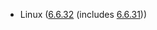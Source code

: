 - Linux ([6.6.32](https://lwn.net/Articles/975075) (includes [6.6.31](https://lwn.net/Articles/974072)))
